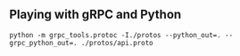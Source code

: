 ## Playing with gRPC and Python


```shell
python -m grpc_tools.protoc -I./protos --python_out=. --grpc_python_out=. ./protos/api.proto
```
